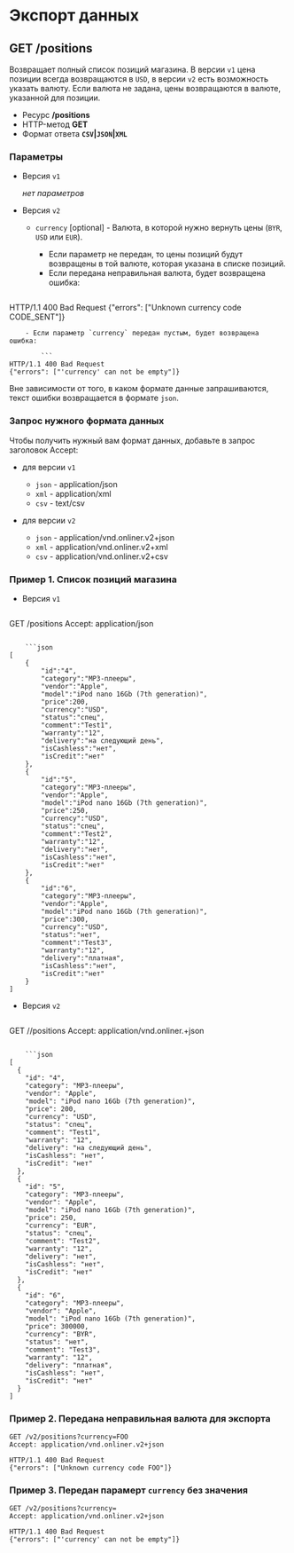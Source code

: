 # Экспорт данных

## GET /positions

Возвращает полный список позиций магазина. В версии `v1` цена позиции всегда возвращаются в `USD`,
в версии `v2` есть возможность указать валюту. Если валюта не задана, цены возвращаются в валюте, указанной для позиции.

-   Ресурс **/positions**
-   HTTP-метод **GET**
-   Формат ответа **`CSV`|`JSON`|`XML`**

### Параметры

- Версия `v1`

    *нет параметров*

- Версия `v2`

    -   `currency` [optional] - Валюта, в которой нужно вернуть цены (`BYR`, `USD` или `EUR`).
        - Если параметр не передан, то цены позиций будут возвращены в той валюте, которая указана в списке позиций.
        - Если передана неправильная валюта, будет возвращена ошибка:

        ```
HTTP/1.1 400 Bad Request
{"errors": ["Unknown currency code CODE_SENT"]}
```
    - Если параметр `currency` передан пустым, будет возвращена ошибка:

        ```
HTTP/1.1 400 Bad Request
{"errors": ["'currency' can not be empty"]}
```

Вне зависимости от того, в каком формате данные запрашиваются, текст ошибки возвращается в формате `json`.

### Запрос нужного формата данных

Чтобы получить нужный вам формат данных, добавьте в запрос заголовок Accept:

- для версии `v1`

    - `json` - application/json
    - `xml` - application/xml
    - `csv` - text/csv

- для версии `v2`

    - `json` - application/vnd.onliner.v2+json
    - `xml` - application/vnd.onliner.v2+xml
    - `csv` - application/vnd.onliner.v2+csv

### Пример 1. Список позиций магазина


- Версия `v1`

    ```
GET /positions
Accept: application/json
```

    ```json
[
    {
        "id":"4",
        "category":"MP3-плееры",
        "vendor":"Apple",
        "model":"iPod nano 16Gb (7th generation)",
        "price":200,
        "currency":"USD",
        "status":"спец",
        "comment":"Test1",
        "warranty":"12",
        "delivery":"на следующий день",
        "isCashless":"нет",
        "isCredit":"нет"
    },
    {
        "id":"5",
        "category":"MP3-плееры",
        "vendor":"Apple",
        "model":"iPod nano 16Gb (7th generation)",
        "price":250,
        "currency":"USD",
        "status":"спец",
        "comment":"Test2",
        "warranty":"12",
        "delivery":"нет",
        "isCashless":"нет",
        "isCredit":"нет"
    },
    {
        "id":"6",
        "category":"MP3-плееры",
        "vendor":"Apple",
        "model":"iPod nano 16Gb (7th generation)",
        "price":300,
        "currency":"USD",
        "status":"нет",
        "comment":"Test3",
        "warranty":"12",
        "delivery":"платная",
        "isCashless":"нет",
        "isCredit":"нет"
    }
]
```

- Версия `v2`

    ```
GET /<version>/positions 
Accept: application/vnd.onliner.<version>+json
```

    ```json
[
  {
    "id": "4",
    "category": "MP3-плееры",
    "vendor": "Apple",
    "model": "iPod nano 16Gb (7th generation)",
    "price": 200,
    "currency": "USD",
    "status": "спец",
    "comment": "Test1",
    "warranty": "12",
    "delivery": "на следующий день",
    "isCashless": "нет",
    "isCredit": "нет"
  },
  {
    "id": "5",
    "category": "MP3-плееры",
    "vendor": "Apple",
    "model": "iPod nano 16Gb (7th generation)",
    "price": 250,
    "currency": "EUR",
    "status": "спец",
    "comment": "Test2",
    "warranty": "12",
    "delivery": "нет",
    "isCashless": "нет",
    "isCredit": "нет"
  },
  {
    "id": "6",
    "category": "MP3-плееры",
    "vendor": "Apple",
    "model": "iPod nano 16Gb (7th generation)",
    "price": 300000,
    "currency": "BYR",
    "status": "нет",
    "comment": "Test3",
    "warranty": "12",
    "delivery": "платная",
    "isCashless": "нет",
    "isCredit": "нет"
  }
]
```

### Пример 2. Передана неправильная валюта для экспорта

```
GET /v2/positions?currency=FOO
Accept: application/vnd.onliner.v2+json
```
```
HTTP/1.1 400 Bad Request
{"errors": ["Unknown currency code FOO"]}
```

### Пример 3. Передан парамерт `currency` без значения

```
GET /v2/positions?currency=
Accept: application/vnd.onliner.v2+json
```

```
HTTP/1.1 400 Bad Request
{"errors": ["'currency' can not be empty"]}
```
